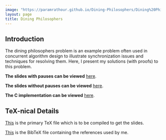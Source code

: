 ```yaml
---
image: "https://paramrathour.github.io/Dining-Philosophers/Dining%20Philosophers.svg"
layout: page
title: Dining Philosophers
---
```


Introduction
------------

The dining philosophers problem is an example problem often used in concurrent algorithm design to illustrate synchronization issues and techniques for resolving them. Here, I present my solutions (with proofs) to this problem.

**The slides with pauses can be viewed** [here](/Dining-Philosophers/DP%20with%20pauses.pdf).

**The slides without pauses can be viewed** [here](/Dining-Philosophers/DP%20without%20pauses.pdf).

**The C implementation can be viewed** [here](/Dining-Philosophers/implementation).

TeX-nical Details
-----------------

[This](https://github.com/paramrathour/Dining-Philosophers/blob/main/main.tex) is the primary TeX file which is to be compiled to get the slides.

[This](https://github.com/paramrathour/Dining-Philosophers/blob/main/references.bib) is the BibTeX file containing the references used by me.
